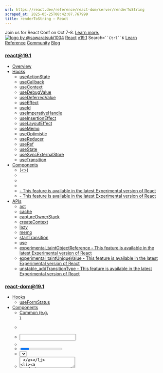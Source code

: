 ```yaml
---
url: https://react.dev/reference/react-dom/server/renderToString
scraped_at: 2025-05-25T08:42:07.767999
title: renderToString – React
---
```


Join us for React Conf on Oct 7-8.
[Learn more.](https://conf.react.dev/)
[![logo by @sawaratsuki1004](https://react.dev/_next/image?url=%2Fimages%2Fuwu.png&w=128&q=75)](https://react.dev/)
[React](https://react.dev/)
[v19.1](https://react.dev/versions)
Search`⌘``Ctrl``K`
[Learn](https://react.dev/learn)
[Reference](https://react.dev/reference/react)
[Community](https://react.dev/community)
[Blog](https://react.dev/blog)
[](https://react.dev/community/translations)
[](https://github.com/facebook/react/releases)
### react@19.1
  * [Overview ](https://react.dev/reference/react "Overview")
  * [Hooks ](https://react.dev/reference/react/hooks "Hooks")
    * [useActionState ](https://react.dev/reference/react/useActionState "useActionState")
    * [useCallback ](https://react.dev/reference/react/useCallback "useCallback")
    * [useContext ](https://react.dev/reference/react/useContext "useContext")
    * [useDebugValue ](https://react.dev/reference/react/useDebugValue "useDebugValue")
    * [useDeferredValue ](https://react.dev/reference/react/useDeferredValue "useDeferredValue")
    * [useEffect ](https://react.dev/reference/react/useEffect "useEffect")
    * [useId ](https://react.dev/reference/react/useId "useId")
    * [useImperativeHandle ](https://react.dev/reference/react/useImperativeHandle "useImperativeHandle")
    * [useInsertionEffect ](https://react.dev/reference/react/useInsertionEffect "useInsertionEffect")
    * [useLayoutEffect ](https://react.dev/reference/react/useLayoutEffect "useLayoutEffect")
    * [useMemo ](https://react.dev/reference/react/useMemo "useMemo")
    * [useOptimistic ](https://react.dev/reference/react/useOptimistic "useOptimistic")
    * [useReducer ](https://react.dev/reference/react/useReducer "useReducer")
    * [useRef ](https://react.dev/reference/react/useRef "useRef")
    * [useState ](https://react.dev/reference/react/useState "useState")
    * [useSyncExternalStore ](https://react.dev/reference/react/useSyncExternalStore "useSyncExternalStore")
    * [useTransition ](https://react.dev/reference/react/useTransition "useTransition")
  * [Components ](https://react.dev/reference/react/components "Components")
    * [<Fragment> (<>) ](https://react.dev/reference/react/Fragment "<Fragment> \(<>\)")
    * [<Profiler> ](https://react.dev/reference/react/Profiler "<Profiler>")
    * [<StrictMode> ](https://react.dev/reference/react/StrictMode "<StrictMode>")
    * [<Suspense> ](https://react.dev/reference/react/Suspense "<Suspense>")
    * [<Activity> - This feature is available in the latest Experimental version of React](https://react.dev/reference/react/Activity "<Activity>")
    * [<ViewTransition> - This feature is available in the latest Experimental version of React](https://react.dev/reference/react/ViewTransition "<ViewTransition>")
  * [APIs ](https://react.dev/reference/react/apis "APIs")
    * [act ](https://react.dev/reference/react/act "act")
    * [cache ](https://react.dev/reference/react/cache "cache")
    * [captureOwnerStack ](https://react.dev/reference/react/captureOwnerStack "captureOwnerStack")
    * [createContext ](https://react.dev/reference/react/createContext "createContext")
    * [lazy ](https://react.dev/reference/react/lazy "lazy")
    * [memo ](https://react.dev/reference/react/memo "memo")
    * [startTransition ](https://react.dev/reference/react/startTransition "startTransition")
    * [use ](https://react.dev/reference/react/use "use")
    * [experimental_taintObjectReference  - This feature is available in the latest Experimental version of React](https://react.dev/reference/react/experimental_taintObjectReference "experimental_taintObjectReference")
    * [experimental_taintUniqueValue  - This feature is available in the latest Experimental version of React](https://react.dev/reference/react/experimental_taintUniqueValue "experimental_taintUniqueValue")
    * [unstable_addTransitionType  - This feature is available in the latest Experimental version of React](https://react.dev/reference/react/addTransitionType "unstable_addTransitionType")
### react-dom@19.1
  * [Hooks ](https://react.dev/reference/react-dom/hooks "Hooks")
    * [useFormStatus ](https://react.dev/reference/react-dom/hooks/useFormStatus "useFormStatus")
  * [Components ](https://react.dev/reference/react-dom/components "Components")
    * [Common (e.g. <div>) ](https://react.dev/reference/react-dom/components/common "Common \(e.g. <div>\)")
    * [<form> ](https://react.dev/reference/react-dom/components/form "<form>")
    * [<input> ](https://react.dev/reference/react-dom/components/input "<input>")
    * [<option> ](https://react.dev/reference/react-dom/components/option "<option>")
    * [<progress> ](https://react.dev/reference/react-dom/components/progress "<progress>")
    * [<select> ](https://react.dev/reference/react-dom/components/select "<select>")
    * [<textarea> ](https://react.dev/reference/react-dom/components/textarea "<textarea>")
    * [<link> ](https://react.dev/reference/react-dom/components/link "<link>")
    * [<meta> ](https://react.dev/reference/react-dom/components/meta "<meta>")
    * [<script> ](https://react.dev/reference/react-dom/components/script "<script>")
    * [<style> ](https://react.dev/reference/react-dom/components/style "<style>")
    * [<title> ](https://react.dev/reference/react-dom/components/title "<title>")
  * [APIs ](https://react.dev/reference/react-dom "APIs")
    * [createPortal ](https://react.dev/reference/react-dom/createPortal "createPortal")
    * [flushSync ](https://react.dev/reference/react-dom/flushSync "flushSync")
    * [preconnect ](https://react.dev/reference/react-dom/preconnect "preconnect")
    * [prefetchDNS ](https://react.dev/reference/react-dom/prefetchDNS "prefetchDNS")
    * [preinit ](https://react.dev/reference/react-dom/preinit "preinit")
    * [preinitModule ](https://react.dev/reference/react-dom/preinitModule "preinitModule")
    * [preload ](https://react.dev/reference/react-dom/preload "preload")
    * [preloadModule ](https://react.dev/reference/react-dom/preloadModule "preloadModule")
  * [Client APIs ](https://react.dev/reference/react-dom/client "Client APIs")
    * [createRoot ](https://react.dev/reference/react-dom/client/createRoot "createRoot")
    * [hydrateRoot ](https://react.dev/reference/react-dom/client/hydrateRoot "hydrateRoot")
  * [Server APIs ](https://react.dev/reference/react-dom/server "Server APIs")
    * [renderToPipeableStream ](https://react.dev/reference/react-dom/server/renderToPipeableStream "renderToPipeableStream")
    * [renderToReadableStream ](https://react.dev/reference/react-dom/server/renderToReadableStream "renderToReadableStream")
    * [renderToStaticMarkup ](https://react.dev/reference/react-dom/server/renderToStaticMarkup "renderToStaticMarkup")
    * [renderToString ](https://react.dev/reference/react-dom/server/renderToString "renderToString")
  * [Static APIs ](https://react.dev/reference/react-dom/static "Static APIs")
    * [prerender ](https://react.dev/reference/react-dom/static/prerender "prerender")
    * [prerenderToNodeStream ](https://react.dev/reference/react-dom/static/prerenderToNodeStream "prerenderToNodeStream")
### Rules of React
  * [Overview ](https://react.dev/reference/rules "Overview")
    * [Components and Hooks must be pure ](https://react.dev/reference/rules/components-and-hooks-must-be-pure "Components and Hooks must be pure")
    * [React calls Components and Hooks ](https://react.dev/reference/rules/react-calls-components-and-hooks "React calls Components and Hooks")
    * [Rules of Hooks ](https://react.dev/reference/rules/rules-of-hooks "Rules of Hooks")
### React Server Components
  * [Server Components ](https://react.dev/reference/rsc/server-components "Server Components")
  * [Server Functions ](https://react.dev/reference/rsc/server-functions "Server Functions")
  * [Directives ](https://react.dev/reference/rsc/directives "Directives")
    * ['use client' ](https://react.dev/reference/rsc/use-client "'use client'")
    * ['use server' ](https://react.dev/reference/rsc/use-server "'use server'")
### Legacy APIs
  * [Legacy React APIs ](https://react.dev/reference/react/legacy "Legacy React APIs")
    * [Children ](https://react.dev/reference/react/Children "Children")
    * [cloneElement ](https://react.dev/reference/react/cloneElement "cloneElement")
    * [Component ](https://react.dev/reference/react/Component "Component")
    * [createElement ](https://react.dev/reference/react/createElement "createElement")
    * [createRef ](https://react.dev/reference/react/createRef "createRef")
    * [forwardRef ](https://react.dev/reference/react/forwardRef "forwardRef")
    * [isValidElement ](https://react.dev/reference/react/isValidElement "isValidElement")
    * [PureComponent ](https://react.dev/reference/react/PureComponent "PureComponent")


Is this page useful?
[API Reference](https://react.dev/reference/react)
[Server APIs](https://react.dev/reference/react-dom/server)
# renderToString[](https://react.dev/reference/react-dom/server/renderToString#undefined "Link for this heading")
### Pitfall
`renderToString` does not support streaming or waiting for data. [See the alternatives.](https://react.dev/reference/react-dom/server/renderToString#alternatives)
`renderToString` renders a React tree to an HTML string.
```

const html = renderToString(reactNode, options?)

```

  * [Reference ](https://react.dev/reference/react-dom/server/renderToString#reference)
    * [`renderToString(reactNode, options?)` ](https://react.dev/reference/react-dom/server/renderToString#rendertostring)
  * [Usage ](https://react.dev/reference/react-dom/server/renderToString#usage)
    * [Rendering a React tree as HTML to a string ](https://react.dev/reference/react-dom/server/renderToString#rendering-a-react-tree-as-html-to-a-string)
  * [Alternatives ](https://react.dev/reference/react-dom/server/renderToString#alternatives)
    * [Migrating from `renderToString` to a streaming render on the server ](https://react.dev/reference/react-dom/server/renderToString#migrating-from-rendertostring-to-a-streaming-method-on-the-server)
    * [Migrating from `renderToString` to a static prerender on the server ](https://react.dev/reference/react-dom/server/renderToString#migrating-from-rendertostring-to-a-static-prerender-on-the-server)
    * [Removing `renderToString` from the client code ](https://react.dev/reference/react-dom/server/renderToString#removing-rendertostring-from-the-client-code)
  * [Troubleshooting ](https://react.dev/reference/react-dom/server/renderToString#troubleshooting)
    * [When a component suspends, the HTML always contains a fallback ](https://react.dev/reference/react-dom/server/renderToString#when-a-component-suspends-the-html-always-contains-a-fallback)


## Reference [](https://react.dev/reference/react-dom/server/renderToString#reference "Link for Reference ")
### `renderToString(reactNode, options?)` [](https://react.dev/reference/react-dom/server/renderToString#rendertostring "Link for this heading")
On the server, call `renderToString` to render your app to HTML.
```

import { renderToString } from 'react-dom/server';
const html = renderToString(<App />);

```

On the client, call [`hydrateRoot`](https://react.dev/reference/react-dom/client/hydrateRoot) to make the server-generated HTML interactive.
[See more examples below.](https://react.dev/reference/react-dom/server/renderToString#usage)
#### Parameters [](https://react.dev/reference/react-dom/server/renderToString#parameters "Link for Parameters ")
  * `reactNode`: A React node you want to render to HTML. For example, a JSX node like `<App />`.
  * **optional** `options`: An object for server render.
    * **optional** `identifierPrefix`: A string prefix React uses for IDs generated by [`useId`.](https://react.dev/reference/react/useId) Useful to avoid conflicts when using multiple roots on the same page. Must be the same prefix as passed to [`hydrateRoot`.](https://react.dev/reference/react-dom/client/hydrateRoot#parameters)


#### Returns [](https://react.dev/reference/react-dom/server/renderToString#returns "Link for Returns ")
An HTML string.
#### Caveats [](https://react.dev/reference/react-dom/server/renderToString#caveats "Link for Caveats ")
  * `renderToString` has limited Suspense support. If a component suspends, `renderToString` immediately sends its fallback as HTML.
  * `renderToString` works in the browser, but using it in the client code is [not recommended.](https://react.dev/reference/react-dom/server/renderToString#removing-rendertostring-from-the-client-code)


## Usage [](https://react.dev/reference/react-dom/server/renderToString#usage "Link for Usage ")
### Rendering a React tree as HTML to a string [](https://react.dev/reference/react-dom/server/renderToString#rendering-a-react-tree-as-html-to-a-string "Link for Rendering a React tree as HTML to a string ")
Call `renderToString` to render your app to an HTML string which you can send with your server response:
```

import { renderToString } from 'react-dom/server';
// The route handler syntax depends on your backend framework
app.use('/', (request, response) => {
 const html = renderToString(<App />);
 response.send(html);
});

```

This will produce the initial non-interactive HTML output of your React components. On the client, you will need to call [`hydrateRoot`](https://react.dev/reference/react-dom/client/hydrateRoot) to _hydrate_ that server-generated HTML and make it interactive.
### Pitfall
`renderToString` does not support streaming or waiting for data. [See the alternatives.](https://react.dev/reference/react-dom/server/renderToString#alternatives)
## Alternatives [](https://react.dev/reference/react-dom/server/renderToString#alternatives "Link for Alternatives ")
### Migrating from `renderToString` to a streaming render on the server [](https://react.dev/reference/react-dom/server/renderToString#migrating-from-rendertostring-to-a-streaming-method-on-the-server "Link for this heading")
`renderToString` returns a string immediately, so it does not support streaming content as it loads.
When possible, we recommend using these fully-featured alternatives:
  * If you use Node.js, use [`renderToPipeableStream`.](https://react.dev/reference/react-dom/server/renderToPipeableStream)
  * If you use Deno or a modern edge runtime with [Web Streams](https://developer.mozilla.org/en-US/docs/Web/API/Streams_API), use [`renderToReadableStream`.](https://react.dev/reference/react-dom/server/renderToReadableStream)


You can continue using `renderToString` if your server environment does not support streams.
### Migrating from `renderToString` to a static prerender on the server [](https://react.dev/reference/react-dom/server/renderToString#migrating-from-rendertostring-to-a-static-prerender-on-the-server "Link for this heading")
`renderToString` returns a string immediately, so it does not support waiting for data to load for static HTML generation.
We recommend using these fully-featured alternatives:
  * If you use Node.js, use [`prerenderToNodeStream`.](https://react.dev/reference/react-dom/static/prerenderToNodeStream)
  * If you use Deno or a modern edge runtime with [Web Streams](https://developer.mozilla.org/en-US/docs/Web/API/Streams_API), use [`prerender`.](https://react.dev/reference/react-dom/static/prerender)


You can continue using `renderToString` if your static site generation environment does not support streams.
### Removing `renderToString` from the client code [](https://react.dev/reference/react-dom/server/renderToString#removing-rendertostring-from-the-client-code "Link for this heading")
Sometimes, `renderToString` is used on the client to convert some component to HTML.
```

// 🚩 Unnecessary: using renderToString on the client
import { renderToString } from 'react-dom/server';
const html = renderToString(<MyIcon />);
console.log(html); // For example, "<svg>...</svg>"

```

Importing `react-dom/server` **on the client** unnecessarily increases your bundle size and should be avoided. If you need to render some component to HTML in the browser, use [`createRoot`](https://react.dev/reference/react-dom/client/createRoot) and read HTML from the DOM:
```

import { createRoot } from 'react-dom/client';
import { flushSync } from 'react-dom';
const div = document.createElement('div');
const root = createRoot(div);
flushSync(() => {
 root.render(<MyIcon />);
});
console.log(div.innerHTML); // For example, "<svg>...</svg>"

```

The [`flushSync`](https://react.dev/reference/react-dom/flushSync) call is necessary so that the DOM is updated before reading its [`innerHTML`](https://developer.mozilla.org/en-US/docs/Web/API/Element/innerHTML) property.
## Troubleshooting [](https://react.dev/reference/react-dom/server/renderToString#troubleshooting "Link for Troubleshooting ")
### When a component suspends, the HTML always contains a fallback [](https://react.dev/reference/react-dom/server/renderToString#when-a-component-suspends-the-html-always-contains-a-fallback "Link for When a component suspends, the HTML always contains a fallback ")
`renderToString` does not fully support Suspense.
If some component suspends (for example, because it’s defined with [`lazy`](https://react.dev/reference/react/lazy) or fetches data), `renderToString` will not wait for its content to resolve. Instead, `renderToString` will find the closest [`<Suspense>`](https://react.dev/reference/react/Suspense) boundary above it and render its `fallback` prop in the HTML. The content will not appear until the client code loads.
To solve this, use one of the [recommended streaming solutions.](https://react.dev/reference/react-dom/server/renderToString#alternatives) For server side rendering, they can stream content in chunks as it resolves on the server so that the user sees the page being progressively filled in before the client code loads. For static site generation, they can wait for all the content to resolve before generating the static HTML.
[PreviousrenderToStaticMarkup](https://react.dev/reference/react-dom/server/renderToStaticMarkup)[NextStatic APIs](https://react.dev/reference/react-dom/static)
[](https://opensource.fb.com/)
Copyright © Meta Platforms, Inc
no uwu plz
uwu?
Logo by[@sawaratsuki1004](https://twitter.com/sawaratsuki1004)
[Learn React](https://react.dev/learn)
[Quick Start](https://react.dev/learn)
[Installation](https://react.dev/learn/installation)
[Describing the UI](https://react.dev/learn/describing-the-ui)
[Adding Interactivity](https://react.dev/learn/adding-interactivity)
[Managing State](https://react.dev/learn/managing-state)
[Escape Hatches](https://react.dev/learn/escape-hatches)
[API Reference](https://react.dev/reference/react)
[React APIs](https://react.dev/reference/react)
[React DOM APIs](https://react.dev/reference/react-dom)
[Community](https://react.dev/community)
[Code of Conduct](https://github.com/facebook/react/blob/main/CODE_OF_CONDUCT.md)
[Meet the Team](https://react.dev/community/team)
[Docs Contributors](https://react.dev/community/docs-contributors)
[Acknowledgements](https://react.dev/community/acknowledgements)
More
[Blog](https://react.dev/blog)
[React Native](https://reactnative.dev/)
[Privacy](https://opensource.facebook.com/legal/privacy)
[Terms](https://opensource.fb.com/legal/terms/)
[](https://www.facebook.com/react)[](https://twitter.com/reactjs)[](https://bsky.app/profile/react.dev)[](https://github.com/facebook/react)
## On this page
  * [Overview](https://react.dev/reference/react-dom/server/renderToString)
  * [Reference ](https://react.dev/reference/react-dom/server/renderToString#reference)
  * [`renderToString(reactNode, options?)` ](https://react.dev/reference/react-dom/server/renderToString#rendertostring)
  * [Usage ](https://react.dev/reference/react-dom/server/renderToString#usage)
  * [Rendering a React tree as HTML to a string ](https://react.dev/reference/react-dom/server/renderToString#rendering-a-react-tree-as-html-to-a-string)
  * [Alternatives ](https://react.dev/reference/react-dom/server/renderToString#alternatives)
  * [Migrating from `renderToString` to a streaming render on the server ](https://react.dev/reference/react-dom/server/renderToString#migrating-from-rendertostring-to-a-streaming-method-on-the-server)
  * [Migrating from `renderToString` to a static prerender on the server ](https://react.dev/reference/react-dom/server/renderToString#migrating-from-rendertostring-to-a-static-prerender-on-the-server)
  * [Removing `renderToString` from the client code ](https://react.dev/reference/react-dom/server/renderToString#removing-rendertostring-from-the-client-code)
  * [Troubleshooting ](https://react.dev/reference/react-dom/server/renderToString#troubleshooting)
  * [When a component suspends, the HTML always contains a fallback ](https://react.dev/reference/react-dom/server/renderToString#when-a-component-suspends-the-html-always-contains-a-fallback)



